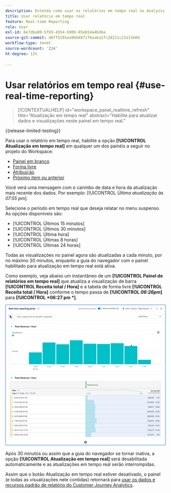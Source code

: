 ```yaml
---
description: Entenda como usar os relatórios em tempo real no Analysis Workspace.
title: Usar relatório em tempo real
feature: Real-time Reporting
role: User
exl-id: 6e7dba80-5fb9-4554-b989-85eb54a4bd6a
source-git-commit: d8ff5191ea96b8871f6aaba1fc28211c22a13e0d
workflow-type: tm+mt
source-wordcount: '224'
ht-degree: 12%

---
```


# Usar relatórios em tempo real {#use-real-time-reporting}

>[!CONTEXTUALHELP]
>id="workspace_panel_realtime_refresh"
>title="Atualização em tempo real"
>abstract="Habilite para atualizar dados e visualizações neste painel em tempo real."

{{release-limited-testing}}

Para usar o relatório em tempo real, habilite a opção **[!UICONTROL Atualização em tempo real]** em qualquer um dos painéis a seguir no projeto do Workspace:

* [Painel em branco](/help/analysis-workspace/c-panels/blank-panel.md)
* [Forma livre](/help/analysis-workspace/c-panels/freeform-panel.md)
* [Atribuição](/help/analysis-workspace/c-panels/attribution.md)
* [Próximo item ou anterior](/help/analysis-workspace/c-panels/next-previous.md)

Você verá uma mensagem com o carimbo de data e hora da atualização mais recente dos dados. Por exemplo: [!UICONTROL  *Última atualização às 07:55 pm*].

Selecione o período em tempo real que deseja relatar no menu suspenso. As opções disponíveis são:

* [!UICONTROL Últimos 15 minutos]
* [!UICONTROL Últimos 30 minutos]
* [!UICONTROL Última hora]
* [!UICONTROL Últimas 8 horas]
* [!UICONTROL Últimas 24 horas]

Todas as visualizações no painel agora são atualizadas a cada minuto, por no máximo 30 minutos, enquanto a guia do navegador com o painel habilitado para atualização em tempo real está ativa.

Como exemplo, veja abaixo um instantâneo de um **[!UICONTROL Painel de relatórios em tempo real]** que atualiza a visualização de barra **[!UICONTROL Receita total / Hora]** e a tabela de forma livre **[!UICONTROL Receita total / Hora]** conforme o tempo passa de **[!UICONTROL *06:26pm*]** para **[!UICONTROL *06:27 pm *]**.

![Atualização em tempo real](assets/real-time-refresh.gif)

Após 30 minutos ou assim que a guia do navegador se tornar inativa, a opção **[!UICONTROL Atualização em tempo real]** será desabilitada automaticamente e as atualizações em tempo real serão interrompidas.

Assim que o botão Atualização em tempo real estiver desativado, o painel (e todas as visualizações nele contidas) retornará para [usar os dados e recursos padrão de relatório do Customer Journey Analytics](real-time.md#how-it-works).
